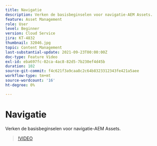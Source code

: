 ```yaml
---
title: Navigatie
description: Verken de basisbeginselen voor navigatie-AEM Assets.
feature: Asset Management
role: User
level: Beginner
version: Cloud Service
jira: KT-4832
thumbnail: 32046.jpg
topic: Content Management
last-substantial-update: 2021-09-23T00:00:00Z
doc-type: Feature Video
exl-id: eba697fc-02ca-4ac8-82d5-7b230ef4d45b
duration: 102
source-git-commit: f4c621f3a9caa8c2c64b8323312343fe421a5aee
workflow-type: tm+mt
source-wordcount: '16'
ht-degree: 0%

---
```


# Navigatie

Verken de basisbeginselen voor navigatie-AEM Assets.

>[!VIDEO](https://video.tv.adobe.com/v/32046?quality=12&learn=on)
